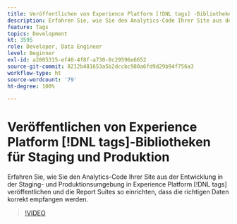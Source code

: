 ```yaml
---
title: Veröffentlichen von Experience Platform [!DNL tags] -Bibliotheken für Staging und Produktion
description: Erfahren Sie, wie Sie den Analytics-Code Ihrer Site aus der Entwicklung in der Staging- und Produktionsumgebung in Experience Platform-Tags veröffentlichen und die Report Suites so einrichten, dass die richtigen Daten korrekt empfangen werden.
feature: Tags
topics: Development
kt: 3595
role: Developer, Data Engineer
level: Beginner
exl-id: a2805315-ef40-4f8f-a730-8c29596e6652
source-git-commit: 8212b481653a5b2dccbc980a6fd9d29b94f756a3
workflow-type: ht
source-wordcount: '79'
ht-degree: 100%

---
```


# Veröffentlichen von Experience Platform [!DNL tags]-Bibliotheken für Staging und Produktion

Erfahren Sie, wie Sie den Analytics-Code Ihrer Site aus der Entwicklung in der Staging- und Produktionsumgebung in Experience Platform [!DNL tags] veröffentlichen und die Report Suites so einrichten, dass die richtigen Daten korrekt empfangen werden.

>[!VIDEO](https://video.tv.adobe.com/v/28777/?quality=12&learn=on)
